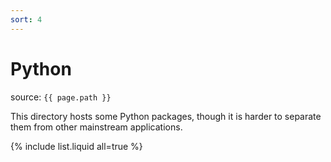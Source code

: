```yaml
---
sort: 4
---
```


# Python

source: `{{ page.path }}`

This directory hosts some Python packages, though it is harder to separate them from other mainstream applications.

{% include list.liquid all=true %}
